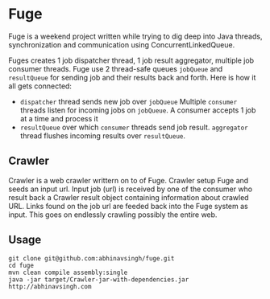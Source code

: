 Fuge
====

Fuge is a weekend project written while trying to dig deep into Java threads, synchronization and communication using ConcurrentLinkedQueue.

Fuges creates 1 job dispatcher thread, 1 job result aggregator, multiple job consumer threads. Fuge use 2 thread-safe queues `jobQueue` and `resultQueue` for sending job and their results back and forth. Here is how it all gets connected:

- `dispatcher` thread sends new job over `jobQueue`
  Multiple `consumer` threads listen for incoming jobs on `jobQueue`.
  A consumer accepts 1 job at a time and process it
- `resultQueue` over which `consumer` threads send job result.
  `aggregator` thread flushes incoming results over `resultQueue`.

Crawler
-------

Crawler is a web crawler writtern on to of Fuge. Crawler setup Fuge and seeds an input url. Input job (url) is received by one of the consumer who result back a Crawler result object containing information about crawled URL. Links found on the job url are feeded back into the Fuge system as input. This goes on endlessly crawling possibly the entire web.

Usage
-----

```
git clone git@github.com:abhinavsingh/fuge.git
cd fuge
mvn clean compile assembly:single
java -jar target/Crawler-jar-with-dependencies.jar http://abhinavsingh.com
```
